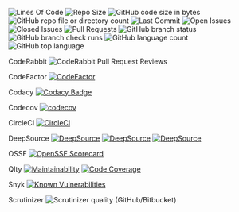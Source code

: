 ![Lines Of Code](https://tokei.rs/b1/github/LCSOGthb/Games)
![Repo Size](https://img.shields.io/github/repo-size/LCSOGthb/Games)
![GitHub code size in bytes](https://img.shields.io/github/languages/code-size/LCSOGthb/Games)
![GitHub repo file or directory count](https://img.shields.io/github/directory-file-count/LCSOGthb/Games)
![Last Commit](https://img.shields.io/github/last-commit/LCSOGthb/Games)
![Open Issues](https://img.shields.io/github/issues/LCSOGthb/Games)
![Closed Issues](https://img.shields.io/github/issues-closed/LCSOGthb/Games)
![Pull Requests](https://img.shields.io/github/issues-pr/LCSOGthb/Games)
![GitHub branch status](https://img.shields.io/github/checks-status/LCSOGthb/Games/main)
![GitHub branch check runs](https://img.shields.io/github/check-runs/LCSOGthb/Games/main)
![GitHub language count](https://img.shields.io/github/languages/count/LCSOGthb/Games)
![GitHub top language](https://img.shields.io/github/languages/top/LCSOGthb/Games)

CodeRabbit
![CodeRabbit Pull Request Reviews](https://img.shields.io/coderabbit/prs/github/LCSOGthb/Games?utm_source=oss&utm_medium=github&utm_campaign=LCSOGthb%2FGames&labelColor=171717&color=FF570A&link=https%3A%2F%2Fcoderabbit.ai&label=CodeRabbit+Reviews)

CodeFactor
[![CodeFactor](https://www.codefactor.io/repository/github/lcsogthb/games/badge)](https://www.codefactor.io/repository/github/lcsogthb/games)

Codacy
[![Codacy Badge](https://app.codacy.com/project/badge/Grade/7453b54fbc364247a59fe455001de0cf)](https://app.codacy.com/gh/LCSOGthb/Games/dashboard?utm_source=gh&utm_medium=referral&utm_content=&utm_campaign=Badge_grade)

Codecov
[![codecov](https://codecov.io/github/LCSOGthb/Games/graph/badge.svg?token=YH1MJBD9W4)](https://codecov.io/github/LCSOGthb/Games)

CircleCI
[![CircleCI](https://dl.circleci.com/status-badge/img/gh/LCSOGthb/Games/tree/main.svg?style=svg)](https://dl.circleci.com/status-badge/redirect/gh/LCSOGthb/Games/tree/main)

DeepSource
[![DeepSource](https://app.deepsource.com/gh/LCSOGthb/Games.svg/?label=code+coverage&show_trend=true&token=hwz7sl1scY_nigBpYJUL0l8N)](https://app.deepsource.com/gh/LCSOGthb/Games/)
[![DeepSource](https://app.deepsource.com/gh/LCSOGthb/Games.svg/?label=active+issues&show_trend=true&token=hwz7sl1scY_nigBpYJUL0l8N)](https://app.deepsource.com/gh/LCSOGthb/Games/)
[![DeepSource](https://app.deepsource.com/gh/LCSOGthb/Games.svg/?label=resolved+issues&show_trend=true&token=hwz7sl1scY_nigBpYJUL0l8N)](https://app.deepsource.com/gh/LCSOGthb/Games/)

OSSF
[![OpenSSF Scorecard](https://api.scorecard.dev/projects/github.com/LCSOGthb/Games/badge)](https://scorecard.dev/viewer/?uri=github.com/LCSOGthb/Games)

Qlty
[![Maintainability](https://qlty.sh/badges/7f71c7d1-f72e-406c-9fac-b8a3d2852be6/maintainability.svg)](https://qlty.sh/gh/LCSOGthb/projects/Games)
[![Code Coverage](https://qlty.sh/badges/7f71c7d1-f72e-406c-9fac-b8a3d2852be6/test_coverage.svg)](https://qlty.sh/gh/LCSOGthb/projects/Games)

Snyk
[![Known Vulnerabilities](https://snyk.io/test/github/LCSOGthb/Games/badge.svg)](https://snyk.io/test/github/LCSOGthb/Games)

Scrutinizer
![Scrutinizer quality (GitHub/Bitbucket)](https://img.shields.io/scrutinizer/quality/g/LCSOGthb/Games)
